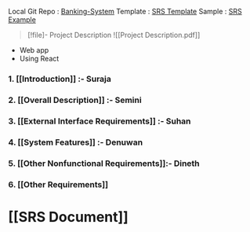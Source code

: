 Local Git Repo : [Banking-System](file:///E:%5CAcademics%5CSEM%203%5CCS3043-Database%20Systems%5CProject%5CBanking-System)
Template : [SRS Template](file:///E:%5CAcademics%5CSEM%203%5CCS3043-Database%20Systems%5CProject%5Csrs_template-ieee.doc)
Sample : [SRS Example](file:///E:%5CAcademics%5CSEM%203%5CCS3043-Database%20Systems%5CProject%5CSRSExample-webapp.doc)

> [!file]- Project Description
> ![[Project Description.pdf]]

- Web app
- Using React
### 1. [[Introduction]] :- Suraja
### 2. [[Overall Description]] :- Semini
### 3. [[External Interface Requirements]] :- Suhan
### 4. [[System Features]] :- Denuwan
### 5. [[Other Nonfunctional Requirements]]:- Dineth
### 6. [[Other Requirements]]
# [[SRS Document]]

